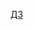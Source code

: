 [ДЗ](https://docs.google.com/document/d/1JA993qYgiqkggD9JXEwtMSZGKqhAbyflBWdQxBw-P74/edit?usp=sharing)
